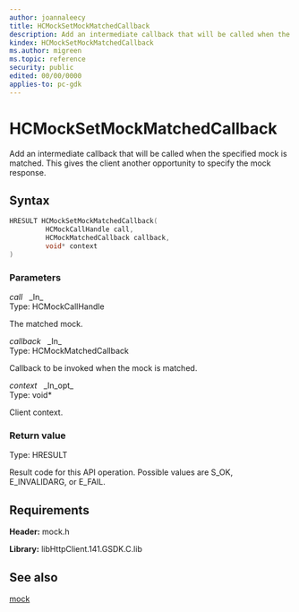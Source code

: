 ```yaml
---
author: joannaleecy
title: HCMockSetMockMatchedCallback
description: Add an intermediate callback that will be called when the specified mock is matched. This gives the client another opportunity to specify the mock response.
kindex: HCMockSetMockMatchedCallback
ms.author: migreen
ms.topic: reference
security: public
edited: 00/00/0000
applies-to: pc-gdk
---
```


# HCMockSetMockMatchedCallback  

Add an intermediate callback that will be called when the specified mock is matched. This gives the client another opportunity to specify the mock response.  

## Syntax  
  
```cpp
HRESULT HCMockSetMockMatchedCallback(  
         HCMockCallHandle call,  
         HCMockMatchedCallback callback,  
         void* context  
)  
```  
  
### Parameters  
  
*call* &nbsp;&nbsp;\_In\_  
Type: HCMockCallHandle  
  
The matched mock.  
  
*callback* &nbsp;&nbsp;\_In\_  
Type: HCMockMatchedCallback  
  
Callback to be invoked when the mock is matched.  
  
*context* &nbsp;&nbsp;\_In\_opt\_  
Type: void*  
  
Client context.  
  
  
### Return value  
Type: HRESULT
  
Result code for this API operation. Possible values are S_OK, E_INVALIDARG, or E_FAIL.
  
## Requirements  
  
**Header:** mock.h
  
**Library:** libHttpClient.141.GSDK.C.lib
  
## See also  
[mock](../mock_members.md)  
  
  
